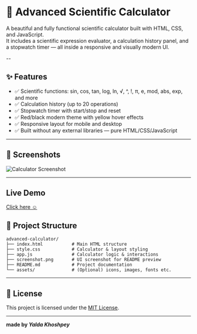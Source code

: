 # 🧮 Advanced Scientific Calculator

A beautiful and fully functional scientific calculator built with HTML, CSS, and JavaScript.  
It includes a scientific expression evaluator, a calculation history panel, and a stopwatch timer — all inside a responsive and visually modern UI.

--

## ✨ Features

- ✅ Scientific functions: sin, cos, tan, log, ln, √, ^, !, π, e, mod, abs, exp, and more
- ✅ Calculation history (up to 20 operations)
- ✅ Stopwatch timer with start/stop and reset
- ✅ Red/black modern theme with yellow hover effects
- ✅ Responsive layout for mobile and desktop
- ✅ Built without any external libraries — pure HTML/CSS/JavaScript

---

## 📸 Screenshots

![Calculator Screenshot](./screenshot/screenshot.png)

---

## Live Demo 

[Click here ☺️](https://yaldakhoshpey.github.io/Calculator_pro/)

## 📁 Project Structure

``` text
advanced-calculator/
├── index.html           # Main HTML structure
├── style.css            # Calculator & layout styling
├── app.js               # Calculator logic & interactions
├── screenshot.png       # UI screenshot for README preview
├── README.md            # Project documentation
└── assets/              # (Optional) icons, images, fonts etc.
```
---

## 📄 License

This project is licensed under the [MIT License](./LICENSE).

---

**made by *Yalda Khoshpey***

